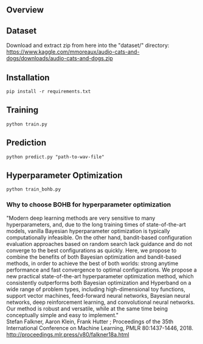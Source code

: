 ## Overview

## Dataset
Download and extract zip from here into the "dataset/" directory:<br/>
https://www.kaggle.com/mmoreaux/audio-cats-and-dogs/downloads/audio-cats-and-dogs.zip

## Installation
```
pip install -r requirements.txt
```

## Training
```
python train.py
```

## Prediction
```
python predict.py "path-to-wav-file"
```

## Hyperparameter Optimization
```
python train_bohb.py
```
### Why to choose BOHB for hyperparameter optimization
"Modern deep learning methods are very sensitive to many hyperparameters, and, due to the long training times of state-of-the-art models, vanilla Bayesian hyperparameter optimization is typically computationally infeasible. On the other hand, bandit-based configuration evaluation approaches based on random search lack guidance and do not converge to the best configurations as quickly. Here, we propose to combine the benefits of both Bayesian optimization and bandit-based methods, in order to achieve the best of both worlds: strong anytime performance and fast convergence to optimal configurations. We propose a new practical state-of-the-art hyperparameter optimization method, which consistently outperforms both Bayesian optimization and Hyperband on a wide range of problem types, including high-dimensional toy functions, support vector machines, feed-forward neural networks, Bayesian neural networks, deep reinforcement learning, and convolutional neural networks. Our method is robust and versatile, while at the same time being conceptually simple and easy to implement."
<br/>
Stefan Falkner, Aaron Klein, Frank Hutter ; Proceedings of the 35th International Conference on Machine Learning, PMLR 80:1437-1446, 2018.
<br/>
http://proceedings.mlr.press/v80/falkner18a.html
